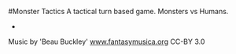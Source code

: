 #Monster Tactics
A tactical turn based game. Monsters vs Humans.

-
Music by 'Beau Buckley' www.fantasymusica.org CC-BY 3.0
